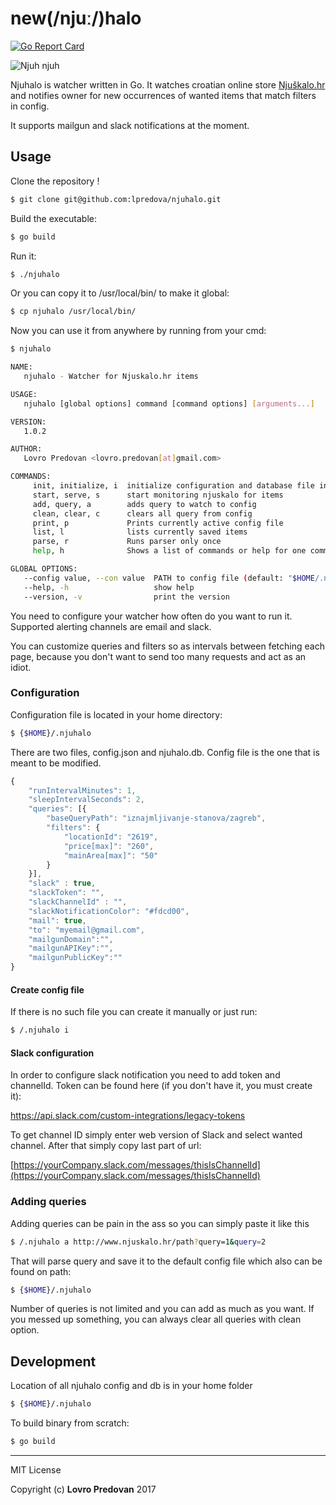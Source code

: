 new(/njuː/)halo
===========
[![Go Report Card](https://goreportcard.com/badge/github.com/lpredova/njuhalo)](https://goreportcard.com/report/github.com/lpredova/njuhalo)


![Njuh njuh](https://68.media.tumblr.com/1da155f441f0c4030225c3811e0c32cd/tumblr_o6ngw4Ve1t1rt6u7do1_500.gif)


Njuhalo is watcher written in Go. 
It watches croatian online store [Njuškalo.hr](https://www.njuskalo.hr) and
notifies owner for new occurrences of wanted items that match filters in config.

It supports mailgun and slack notifications at the moment.

## Usage
Clone the repository !

```bash
$ git clone git@github.com:lpredova/njuhalo.git
```

Build the executable:
 
```bash
$ go build
```

Run it:
```bash
$ ./njuhalo
```

Or you can copy it to /usr/local/bin/ to make it global:

```bash
$ cp njuhalo /usr/local/bin/
```

Now you can use it from anywhere by running from your cmd:

```bash
$ njuhalo
```

```bash
NAME:
   njuhalo - Watcher for Njuskalo.hr items

USAGE:
   njuhalo [global options] command [command options] [arguments...]

VERSION:
   1.0.2

AUTHOR:
   Lovro Predovan <lovro.predovan[at]gmail.com>

COMMANDS:
     init, initialize, i  initialize configuration and database file in home dir
     start, serve, s      start monitoring njuskalo for items
     add, query, a        adds query to watch to config
     clean, clear, c      clears all query from config
     print, p             Prints currently active config file
     list, l              lists currently saved items
     parse, r             Runs parser only once
     help, h              Shows a list of commands or help for one command

GLOBAL OPTIONS:
   --config value, --con value  PATH to config file (default: "$HOME/.njuhalo/config.json")
   --help, -h                   show help
   --version, -v                print the version

```


You need to configure your watcher how often do you want to run it.
Supported alerting channels are email and slack.

You can customize queries and filters so as intervals between fetching each page, because you don't want to send too many requests and act as an idiot.


### Configuration

Configuration file is located in your home directory:

```bash
$ {$HOME}/.njuhalo
```

There are two files, config.json and njuhalo.db. Config file is the one that is meant to be modified.

```javascript
{
	"runIntervalMinutes": 1,
	"sleepIntervalSeconds": 2,
	"queries": [{
		"baseQueryPath": "iznajmljivanje-stanova/zagreb",
		"filters": {
			"locationId": "2619",
			"price[max]": "260",
			"mainArea[max]": "50"
		}
	}],
	"slack" : true,
	"slackToken": "",
	"slackChannelId" : "",
	"slackNotificationColor": "#fdcd00",
	"mail": true,
	"to": "myemail@gmail.com",
	"mailgunDomain":"",
	"mailgunAPIKey":"",
	"mailgunPublicKey":""
}

```

#### Create config file

If there is no such file you can create it manually or just run:

```bash
$ /.njuhalo i
```

#### Slack configuration
In order to configure slack notification you need to add token and channelId.
Token can be found here (if you don't have it, you must create it):

[https://api.slack.com/custom-integrations/legacy-tokens
](https://api.slack.com/custom-integrations/legacy-tokens)

To get channel ID simply enter web version of Slack and select wanted channel. After that simply copy last part of url:

[https://yourCompany.slack.com/messages/thisIsChannelId](https://yourCompany.slack.com/messages/thisIsChannelId) 


### Adding queries
Adding queries can be pain in the ass so you can simply paste it like this 

```bash
$ /.njuhalo a http://www.njuskalo.hr/path?query=1&query=2
```

That will parse query and save it to the default config file which also can be found on path:

```bash
$ {$HOME}/.njuhalo
```

Number of queries is not limited and you can add as much as you want.
If you messed up something, you can always clear all queries with clean option.

## Development

Location of all njuhalo config and db is in your home folder

```bash
$ {$HOME}/.njuhalo
```

To build binary from scratch:

```bash
$ go build
```

---
MIT License

Copyright (c) **Lovro Predovan**
2017